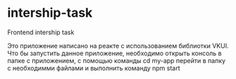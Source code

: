 # intership-task
Frontend intership task

Это приложение написано на реакте с использованием библиотки VKUI. Что бы запустить данное приложение, необходимо открыть консоль в папке с приложением, с помощью команды cd my-app перейти в папку с необходимми файлами и выполнить команду npm start
